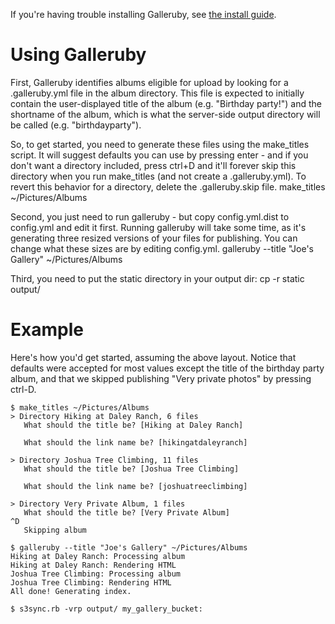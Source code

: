 If you're having trouble installing Galleruby, see [the install guide][install].

Using Galleruby
===============

First, Galleruby identifies albums eligible for upload by looking for a
.galleruby.yml file in the album directory. This file is expected to initially
contain the user-displayed title of the album (e.g. "Birthday party!") and the
shortname of the album, which is what the server-side output directory will be
called (e.g.  "birthdayparty").

So, to get started, you need to generate these files using the make_titles
script. It will suggest defaults you can use by pressing enter - and if you
don't want a directory included, press ctrl+D and it'll forever skip this
directory when you run make_titles (and not create a .galleruby.yml). To revert
this behavior for a directory, delete the .galleruby.skip file.
    make_titles ~/Pictures/Albums

Second, you just need to run galleruby - but copy config.yml.dist to
config.yml and edit it first. Running galleruby will take some time, as it's
generating three resized versions of your files for publishing. You can change
what these sizes are by editing config.yml.
    galleruby --title "Joe's Gallery" ~/Pictures/Albums

Third, you need to put the static directory in your output dir:
    cp -r static output/

Example
=======

Here's how you'd get started, assuming the above layout. Notice that defaults
were accepted for most values except the title of the birthday party album, and
that we skipped publishing "Very private photos" by pressing ctrl-D.

    $ make_titles ~/Pictures/Albums
    > Directory Hiking at Daley Ranch, 6 files
       What should the title be? [Hiking at Daley Ranch]

       What should the link name be? [hikingatdaleyranch]

    > Directory Joshua Tree Climbing, 11 files
       What should the title be? [Joshua Tree Climbing]

       What should the link name be? [joshuatreeclimbing]

    > Directory Very Private Album, 1 files
       What should the title be? [Very Private Album]
    ^D
       Skipping album

    $ galleruby --title "Joe's Gallery" ~/Pictures/Albums
    Hiking at Daley Ranch: Processing album
    Hiking at Daley Ranch: Rendering HTML
    Joshua Tree Climbing: Processing album
    Joshua Tree Climbing: Rendering HTML
    All done! Generating index.

    $ s3sync.rb -vrp output/ my_gallery_bucket:

[install]: /jorgenpt/galleruby/blob/master/INSTALLING.md
